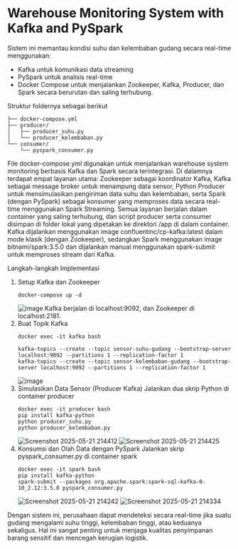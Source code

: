 # Warehouse Monitoring System with Kafka and PySpark

Sistem ini memantau kondisi suhu dan kelembaban gudang secara real-time menggunakan:
- Kafka untuk komunikasi data streaming
- PySpark untuk analisis real-time
- Docker Compose untuk menjalankan Zookeeper, Kafka, Producer, dan Spark secara berurutan dan saling terhubung.

Struktur foldernya sebagai berikut
```
├── docker-compose.yml
├── producer/
│   ├── producer_suhu.py
│   └── producer_kelembaban.py
└── consumer/
    └── pyspark_consumer.py
```

File docker-compose.yml digunakan untuk menjalankan warehouse system monitoring berbasis Kafka dan Spark secara terintegrasi. Di dalamnya terdapat empat layanan utama: Zookeeper sebagai koordinator Kafka, Kafka sebagai message broker untuk menampung data sensor, Python Producer untuk mensimulasikan pengiriman data suhu dan kelembaban, serta Spark (dengan PySpark) sebagai konsumer yang memproses data secara real-time menggunakan Spark Streaming. Semua layanan berjalan dalam container yang saling terhubung, dan script producer serta consumer disimpan di folder lokal yang dipetakan ke direktori /app di dalam container. Kafka dijalankan menggunakan image confluentinc/cp-kafka:latest dalam mode klasik (dengan Zookeeper), sedangkan Spark menggunakan image bitnami/spark:3.5.0 dan dijalankan manual menggunakan spark-submit untuk memproses stream dari Kafka.

Langkah-langkah Implementasi
1.  Setup Kafka dan Zookeeper
    ```
    docker-compose up -d
    ```
    ![image](https://github.com/user-attachments/assets/c7b6c0f7-8a03-4775-a040-6761406499e6)
    Kafka berjalan di localhost:9092, dan Zookeeper di localhost:2181.
2. Buat Topik Kafka
    ```
    docker exec -it kafka bash
    ```
    ```
    kafka-topics --create --topic sensor-suhu-gudang --bootstrap-server localhost:9092 --partitions 1 --replication-factor 1
    kafka-topics --create --topic sensor-kelembaban-gudang --bootstrap-server localhost:9092 --partitions 1 --replication-factor 1
    ```
    ![image](https://github.com/user-attachments/assets/668e368b-5c6b-4e2d-8299-117fb90aeade)
3. Simulasikan Data Sensor (Producer Kafka)
    Jalankan dua skrip Python di container producer
    ```
    docker exec -it producer bash
    pip install kafka-python
    python producer_suhu.py
    python producer_kelembaban.py
    ```
    ![Screenshot 2025-05-21 214412](https://github.com/user-attachments/assets/961787b2-0d99-475b-82f3-6c3ab8e3fb43)
    ![Screenshot 2025-05-21 214425](https://github.com/user-attachments/assets/ff0551e8-d29b-446f-ae40-7ab467284c6d)
5. Konsumsi dan Olah Data dengan PySpark
    Jalankan skrip pyspark_consumer.py di container spark
    ```
    docker exec -it spark bash
    pip install kafka-python
    spark-submit --packages org.apache.spark:spark-sql-kafka-0-10_2.12:3.5.0 pyspark_consumer.py
    ```
    ![Screenshot 2025-05-21 214242](https://github.com/user-attachments/assets/51772854-a845-43c7-951f-ccfbe37368ac)
    ![Screenshot 2025-05-21 214334](https://github.com/user-attachments/assets/c6c53c05-a4d0-40f8-b99c-2ccee9b96639)



Dengan sistem ini, perusahaan dapat mendeteksi secara real-time jika suatu gudang mengalami suhu tinggi, kelembaban tinggi, atau keduanya sekaligus. Hal ini sangat penting untuk menjaga kualitas penyimpanan barang sensitif dan mencegah kerugian logistik.



